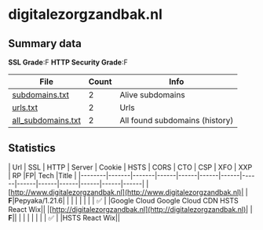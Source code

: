 

# digitalezorgzandbak.nl
## Summary data


**SSL Grade**:F
**HTTP Security Grade**:F


| File       | Count | Info |
|------------|-------|------|
|[subdomains.txt](/data/digitalezorgzandbak.nl/subdomains.txt)|2|Alive subdomains|
|[urls.txt](/data/digitalezorgzandbak.nl/urls.txt)|2|Urls|
|[all_subdomains.txt](/data/digitalezorgzandbak.nl/all_subdomains.txt)|2|All found subdomains (history)|


## Statistics


| Url | SSL | HTTP | Server | Cookie | HSTS | CORS | CTO | CSP | XFO | XXP | RP |FP| Tech |Title |
|--------|-------|-------|------|------|------|------|------|------|------|------|------|------|------|
|[http://www.digitalezorgzandbak.nl](http://www.digitalezorgzandbak.nl)| | **F**|Pepyaka/1.21.6| | | | | | | | :white_check_mark: | |Google Cloud Google Cloud CDN HSTS React Wix||
|[http://digitalezorgzandbak.nl](http://digitalezorgzandbak.nl)| | **F**|| | | | | | | | :white_check_mark: | |HSTS React Wix||
